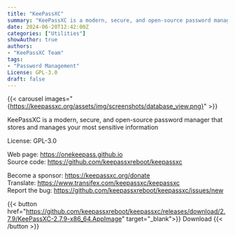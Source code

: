 ```yaml
---
title: "KeePassXC"
summary: "KeePassXC is a modern, secure, and open-source password manager that stores and manages your most sensitive information"
date: 2024-06-20T12:42:00Z
categories: ["Utilities"]
showAuthor: true
authors:
- "KeePassXC Team"
tags: 
- "Password Management"
License: GPL-3.0
draft: false
---
```


{{< carousel images="{https://keepassxc.org/assets/img/screenshots/database_view.png}" >}}

KeePassXC is a modern, secure, and open-source password manager that stores and manages your most sensitive information

License: GPL-3.0

Web page: <https://onekeepass.github.io>  
Source code: <https://github.com/keepassxreboot/keepassxc>

Become a sponsor: <https://keepassxc.org/donate>  
Translate: <https://www.transifex.com/keepassxc/keepassxc>  
Report the bug: <https://github.com/keepassxreboot/keepassxc/issues/new>  

{{< button href="https://github.com/keepassxreboot/keepassxc/releases/download/2.7.9/KeePassXC-2.7.9-x86_64.AppImage" target="_blank">}}
Download
{{< /button >}}
